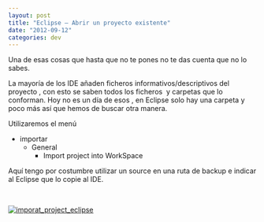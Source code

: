 ```yaml
---
layout: post
title: "Eclipse – Abrir un proyecto existente"
date: "2012-09-12"
categories: dev
---
```


Una de esas cosas que hasta que no te pones no te das cuenta que no lo sabes.

La mayoría de los IDE añaden ficheros informativos/descriptivos del proyecto , con esto se saben todos los ficheros  y carpetas que lo conforman. Hoy no es un día de esos , en Eclipse solo hay una carpeta y poco más así que hemos de buscar otra manera.

Utilizaremos el menú

- importar
    - General
        - Import project into WorkSpace

Aquí tengo por costumbre utilizar un source en una ruta de backup e indicar al Eclipse que lo copie al IDE.

 

[![imporat_project_eclipse](images/7878908824_40b69f904d_z.jpg)](https://www.flickr.com/photos/12949201@N08/7878908824/ "imporat_project_eclipse por sicotico, en Flickr")
